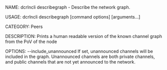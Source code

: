 NAME:
   dcrlncli describegraph - Describe the network graph.

USAGE:
   dcrlncli describegraph [command options] [arguments...]

CATEGORY:
   Peers

DESCRIPTION:
   Prints a human readable version of the known channel graph from the PoV of the node

OPTIONS:
   --include_unannounced  If set, unannounced channels will be included in the graph. Unannounced channels are both private channels, and public channels that are not yet announced to the network.
   
